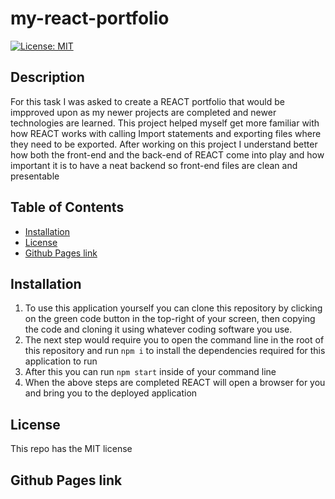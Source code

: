 # my-react-portfolio
[![License: MIT](https://img.shields.io/badge/License-MIT-yellow.svg)](https://opensource.org/licenses/MIT)
## Description
For this task I was asked to create a REACT portfolio that would be impproved upon as my newer projects are completed and newer technologies are learned. This project helped myself get more familiar with how REACT works with calling Import statements and exporting files where they need to be exported. After working on this project I understand better how both the front-end and the back-end of REACT come into play and how important it is to have a neat backend so front-end files are clean and presentable
## Table of Contents
- [Installation](#installation)
- [License](#license)
- [Github Pages link](https://honest-hippo.herokuapp.com/)

## Installation
1. To use this application yourself you can clone this repository by clicking on the green code button in the top-right of your screen, then copying the code and cloning it using whatever coding software you use. 
2. The next step would require you to open the command line in the root of this repository and run ``` npm i ``` to install the dependencies required for this application to run
3. After this you can run ``` npm start ``` inside of your command line
4. When the above steps are completed REACT will open a browser for you and bring you to the deployed application

## License 
This repo has the MIT license 

## Github Pages link
